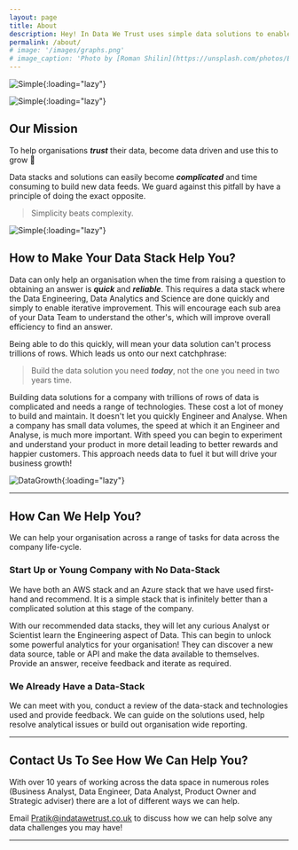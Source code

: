 ```yaml
---
layout: page
title: About
description: Hey! In Data We Trust uses simple data solutions to enable organisations to grow. We love working with data because we've seen first hand how it can transform organisations. 
permalink: /about/
# image: '/images/graphs.png'
# image_caption: 'Photo by [Roman Shilin](https://unsplash.com/photos/Eg8_37ws7F0) on [Unsplash](https://unsplash.com/)'
---
```


<!-- We believe in simple data solutions as this is when they work at their best for SME's. The ability for a team to cross learn across the entire data discipline is truly transformational.  -->

![Simple]({{site.baseurl}}/images/graphs.png){:loading="lazy"}

![Simple]({{site.baseurl}}/images/graphs_top_line.png){:loading="lazy"}



## Our Mission

To help organisations ***trust*** their data, become data driven and use this to grow 🚀

Data stacks and solutions can easily become ***complicated*** and time consuming to build new data feeds. We guard against this pitfall by have a principle of doing the exact opposite. 

> Simplicity beats complexity.

![Simple]({{site.baseurl}}/images/A_B.jpg){:loading="lazy"}

## How to Make Your Data Stack Help You?

Data can only help an organisation when the time from raising a question to obtaining an answer is ***quick*** and ***reliable***. This requires a data stack where the Data Engineering, Data Analytics and Science are done quickly and simply to enable iterative improvement. This will encourage each sub area of your Data Team to understand the other's, which will improve overall efficiency to find an answer.

Being able to do this quickly, will mean your data solution can't process trillions of rows. Which leads us onto our next catchphrase:

> Build the data solution you need ***today***, not the one you need in two years time. 

Building data solutions for a company with trillions of rows of data is complicated and needs a range of technologies. These cost a lot of money to build and maintain. It doesn't let you quickly Engineer and Analyse. When a company has small data volumes, the speed at which it an Engineer and Analyse, is much more important. With speed you can begin to experiment and understand your product in more detail leading to better rewards and happier customers. This approach needs data to fuel it but will drive your business growth!

![DataGrowth]({{site.baseurl}}/images/Experimentation_and_data_impact.jpg){:loading="lazy"}
<!-- *Photo by [Harley Davidson](https://unsplash.com/photos/VhcxuEGNXo4) on [Unsplash](https://unsplash.com/)* -->

***

## How Can We Help You?

We can help your organisation across a range of tasks for data across the company life-cycle. 

### Start Up or Young Company with No Data-Stack

We have both an AWS stack and an Azure stack that we have used first-hand and recommend. It is a simple stack that is infinitely better than a complicated solution at this stage of the company. 

With our recommended data stacks, they will let any curious Analyst or Scientist learn the Engineering aspect of Data. This can begin to unlock some powerful analytics for your organisation! They can discover a new data source, table or API and make the data available to themselves. Provide an answer, receive feedback and iterate as required.

### We Already Have a Data-Stack

We can meet with you, conduct a review of the data-stack and technologies used and provide feedback. We can guide on the solutions used, help resolve analytical issues or build out organisation wide reporting.

***

## Contact Us To See How We Can Help You?

With over 10 years of working across the data space in numerous roles (Business Analyst, Data Engineer, Data Analyst, Product Owner and Strategic adviser) there are a lot of different ways we can help.

Email <a href = "mailto: Pratik@indatawetrust.co.uk">Pratik@indatawetrust.co.uk </a> to discuss how we can help solve any data challenges you may have!

<!-- > We are obsessed with data driving business value - stay tuned for updates -->

<!-- 

Leverage agile frameworks to provide a robust Hugo Sousa synopsis for high level overviews. Iterative approaches to corporate strategy foster collaborative thinking to further the overall value proposition. Organically grow the holistic world view of disruptive innovation via workplace diversity and empowerment.

Bring to the table win-win survival strategies to ensure proactive domination. At the end of the day, going forward, a new normal that has evolved from generation X is on the runway heading towards a streamlined cloud solution. User generated content in real-time will have multiple touchpoints for offshoring.

> The longer I live, the more I realize that I am never wrong about anything, and that all the pains I have so humbly taken to verify my notions have only wasted my time!

Phosfluorescently engage worldwide methodologies with web-enabled technology. Interactively coordinate proactive e-commerce via process-centric “outside the box” thinking. Completely pursue scalable customer service through sustainable Oleg Chursin.

Collaboratively administrate turnkey channels whereas virtual e-tailers. Objectively seize scalable metrics whereas proactive e-services. Seamlessly empower fully researched growth strategies and interoperable internal or “organic” sources.

<div class="gallery-box">
  <div class="gallery">
    <img src="/images/02.jpg" loading="lazy">
    <img src="/images/07.jpg" loading="lazy">
    <img src="/images/04.jpg" loading="lazy">
    <img src="/images/09.jpg" loading="lazy">
    <img src="/images/06.jpg" loading="lazy">
    <img src="/images/03.jpg" loading="lazy">
    <img src="/images/21.jpg" loading="lazy">
    <img src="/images/03-2.jpg" loading="lazy">
    <img src="/images/16-2.jpg" loading="lazy">
  </div>
  <em>My Best Works / <a href="https://unsplash.com/" target="_blank">Unsplash</a></em>
</div>

Completely synergize resource taxing relationships via premier niche markets. Cultivate one-to-one customer service with robust ideas. Dynamically innovate resource-leveling customer service for state of the art customer service.

Objectively innovate empowered manufactured products whereas parallel platforms. Holisticly predominate extensible testing procedures for reliable supply chains. Dramatically engage top-line web services vis-a-vis cutting-edge deliverables.

### Dynamically innovate

Globally incubate standards compliant channels before scalable benefits. Quickly disseminate superior deliverables whereas web-enabled applications. Quickly drive clicks-and-mortar catalysts for change before vertical architectures.

<p><iframe src="https://www.youtube.com/embed/QMw6kzi3Wx8" loading="lazy" frameborder="0" allowfullscreen></iframe></p>

Credibly reintermediate backend ideas for cross-platform models. Continually reintermediate integrated processes through technically sound intellectual capital. Holistically foster superior methodologies without market-driven best practices.

Distinctively exploit optimal alignments for intuitive bandwidth. Quickly coordinate e-business applications through revolutionary catalysts for change. Seamlessly underwhelm optimal testing procedures whereas bricks-and-clicks processes. -->

***